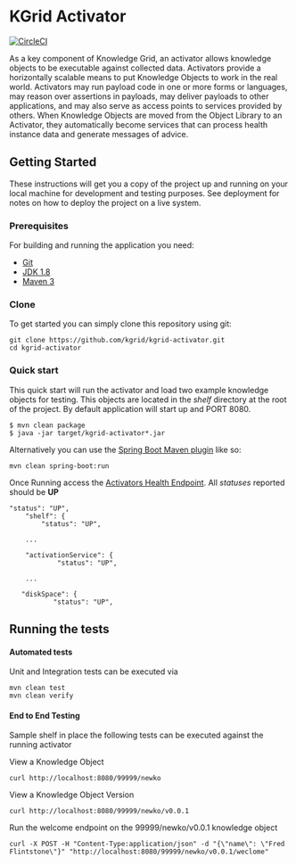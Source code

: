 # KGrid Activator
[![CircleCI](https://circleci.com/gh/kgrid/kgrid-activator/tree/master.svg?style=shield)](https://circleci.com/gh/kgrid/kgrid-activator/tree/master)

As a key component of Knowledge Grid, an activator allows knowledge objects to be executable against collected data. 
Activators provide a horizontally scalable means to put Knowledge Objects to work in the real world. 
Activators may run payload code in one or more forms or languages, may reason over assertions in payloads, may deliver 
payloads to other applications, and may also serve as access points to services provided by others. When Knowledge Objects 
are moved from the Object Library to an Activator, they automatically become services that can process health
instance data and generate messages of advice.

## Getting Started

These instructions will get you a copy of the project up and running on your local machine for development and testing purposes. See deployment for notes on how to deploy the project on a live system.

### Prerequisites
For building and running the application you need:

- [Git](https://git-scm.com/downloads)
- [JDK 1.8](http://www.oracle.com/technetwork/java/javase/downloads/jdk8-downloads-2133151.html)
- [Maven 3](https://maven.apache.org)

### Clone
To get started you can simply clone this repository using git:
```
git clone https://github.com/kgrid/kgrid-activator.git
cd kgrid-activator
```

### Quick start
This quick start will run the activator and load two example knowledge objects for testing.  This objects are located
in the _shelf_ directory at the root of the project. By default application will start up and PORT 8080.
```
$ mvn clean package
$ java -jar target/kgrid-activator*.jar
```

Alternatively you can use the [Spring Boot Maven plugin](https://docs.spring.io/spring-boot/docs/current/reference/html/build-tool-plugins-maven-plugin.html) like so:

```
mvn clean spring-boot:run
```

Once Running access the [Activators Health Endpoint](http://localhost:8080/health).  All _statuses_ reported should be **UP**

```$xslt
"status": "UP",
    "shelf": {
        "status": "UP",
    
    ...
    
    "activationService": {
            "status": "UP",
    
    ...
    
   "diskSpace": {
           "status": "UP",     
```

## Running the tests

#### Automated tests 
Unit and Integration tests can be executed via
```
mvn clean test
mvn clean verify
```

#### End to End Testing

Sample shelf in place the following tests can be executed against the running activator

View a Knowledge Object

```
curl http://localhost:8080/99999/newko
```

View a Knowledge Object Version

```
curl http://localhost:8080/99999/newko/v0.0.1
```

Run the welcome endpoint on the 99999/newko/v0.0.1 knowledge object
```
curl -X POST -H "Content-Type:application/json" -d "{\"name\": \"Fred Flintstone\"}" "http://localhost:8080/99999/newko/v0.0.1/weclome"

```
